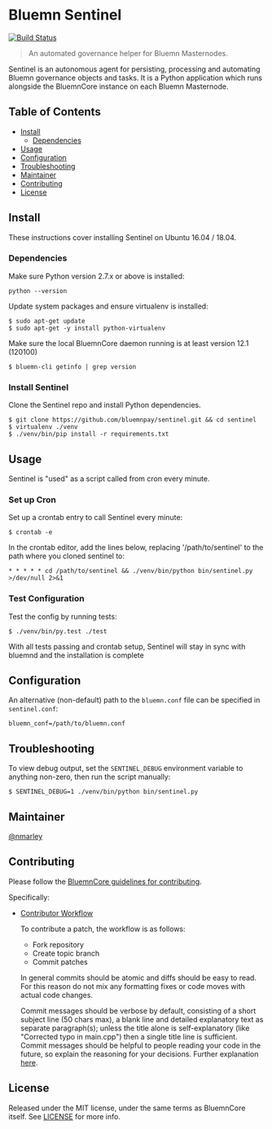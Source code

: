 # Bluemn Sentinel

[![Build Status](https://travis-ci.org/bluemnpay/sentinel.svg?branch=master)](https://travis-ci.org/bluemnpay/sentinel)

> An automated governance helper for Bluemn Masternodes.

Sentinel is an autonomous agent for persisting, processing and automating Bluemn governance objects and tasks. It is a Python application which runs alongside the BluemnCore instance on each Bluemn Masternode.

## Table of Contents
- [Install](#install)
  - [Dependencies](#dependencies)
- [Usage](#usage)
- [Configuration](#configuration)
- [Troubleshooting](#troubleshooting)
- [Maintainer](#maintainer)
- [Contributing](#contributing)
- [License](#license)

## Install

These instructions cover installing Sentinel on Ubuntu 16.04 / 18.04.

### Dependencies

Make sure Python version 2.7.x or above is installed:

    python --version

Update system packages and ensure virtualenv is installed:

    $ sudo apt-get update
    $ sudo apt-get -y install python-virtualenv

Make sure the local BluemnCore daemon running is at least version 12.1 (120100)

    $ bluemn-cli getinfo | grep version

### Install Sentinel

Clone the Sentinel repo and install Python dependencies.

    $ git clone https://github.com/bluemnpay/sentinel.git && cd sentinel
    $ virtualenv ./venv
    $ ./venv/bin/pip install -r requirements.txt

## Usage

Sentinel is "used" as a script called from cron every minute.

### Set up Cron

Set up a crontab entry to call Sentinel every minute:

    $ crontab -e

In the crontab editor, add the lines below, replacing '/path/to/sentinel' to the path where you cloned sentinel to:

    * * * * * cd /path/to/sentinel && ./venv/bin/python bin/sentinel.py >/dev/null 2>&1

### Test Configuration

Test the config by running tests:

    $ ./venv/bin/py.test ./test

With all tests passing and crontab setup, Sentinel will stay in sync with bluemnd and the installation is complete

## Configuration

An alternative (non-default) path to the `bluemn.conf` file can be specified in `sentinel.conf`:

    bluemn_conf=/path/to/bluemn.conf

## Troubleshooting

To view debug output, set the `SENTINEL_DEBUG` environment variable to anything non-zero, then run the script manually:

    $ SENTINEL_DEBUG=1 ./venv/bin/python bin/sentinel.py

## Maintainer

[@nmarley](https://github.com/nmarley)

## Contributing

Please follow the [BluemnCore guidelines for contributing](https://github.com/bluemnpay/bluemn/blob/master/CONTRIBUTING.md).

Specifically:

* [Contributor Workflow](https://github.com/bluemnpay/bluemn/blob/master/CONTRIBUTING.md#contributor-workflow)

    To contribute a patch, the workflow is as follows:

    * Fork repository
    * Create topic branch
    * Commit patches

    In general commits should be atomic and diffs should be easy to read. For this reason do not mix any formatting fixes or code moves with actual code changes.

    Commit messages should be verbose by default, consisting of a short subject line (50 chars max), a blank line and detailed explanatory text as separate paragraph(s); unless the title alone is self-explanatory (like "Corrected typo in main.cpp") then a single title line is sufficient. Commit messages should be helpful to people reading your code in the future, so explain the reasoning for your decisions. Further explanation [here](http://chris.beams.io/posts/git-commit/).

## License

Released under the MIT license, under the same terms as BluemnCore itself. See [LICENSE](LICENSE) for more info.

